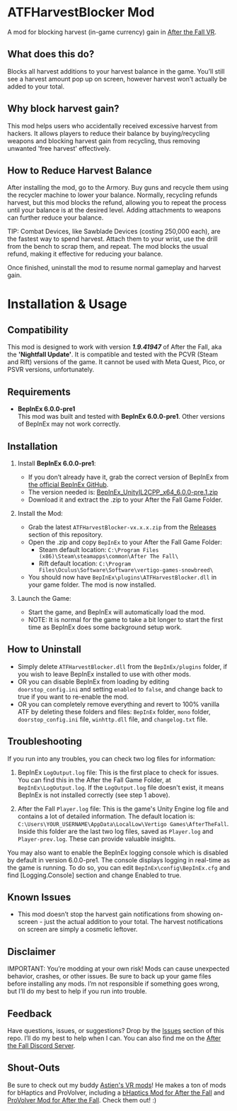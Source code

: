 # ATFHarvestBlocker Mod

A mod for blocking harvest (in-game currency) gain in [After the Fall VR](https://www.afterthefall-vr.com/).

## What does this do?
Blocks all harvest additions to your harvest balance in the game. You’ll still see a harvest amount pop up on screen, however harvest won’t actually be added to your total. 

## Why block harvest gain?
This mod helps users who accidentally received excessive harvest from hackers. It allows players to reduce their balance by buying/recycling weapons and blocking harvest gain from recycling, thus removing unwanted 'free harvest' effectively.

## How to Reduce Harvest Balance
After installing the mod, go to the Armory. Buy guns and recycle them using the recycler machine to lower your balance. Normally, recycling refunds harvest, but this mod blocks the refund, allowing you to repeat the process until your balance is at the desired level. Adding attachments to weapons can further reduce your balance.

TIP: Combat Devices, like Sawblade Devices (costing 250,000 each), are the fastest way to spend harvest. Attach them to your wrist, use the drill from the bench to scrap them, and repeat. The mod blocks the usual refund, making it effective for reducing your balance.

Once finished, uninstall the mod to resume normal gameplay and harvest gain.

# Installation & Usage

## Compatibility
This mod is designed to work with version ***1.9.41947*** of After the Fall, aka the **'Nightfall Update'**. It is compatible and tested with the PCVR (Steam and Rift) versions of the game. It cannot be used with Meta Quest, Pico, or PSVR versions, unfortunately.

## Requirements
- **BepInEx 6.0.0-pre1**  
  This mod was built and tested with **BepInEx 6.0.0-pre1**. Other versions of BepInEx may not work correctly.

## Installation
1. Install **BepInEx 6.0.0-pre1**:
   - If you don’t already have it, grab the correct version of BepInEx from [the official BepInEx GitHub](https://github.com/BepInEx/BepInEx).
   - The version needed is: [BepInEx_UnityIL2CPP_x64_6.0.0-pre.1.zip](https://github.com/BepInEx/BepInEx/releases/download/v6.0.0-pre.1/BepInEx_UnityIL2CPP_x64_6.0.0-pre.1.zip)
   - Download it and extract the .zip to your After the Fall Game Folder.

2. Install the Mod:
   - Grab the latest `ATFHarvestBlocker-vx.x.x.zip` from the [Releases](https://github.com/Dteyn/ATFHarvestBlocker/releases) section of this repository.
   - Open the .zip and copy `BepInEx` to your After the Fall Game Folder:
     - Steam default location: `C:\Program Files (x86)\Steam\steamapps\common\After The Fall\`
	 - Rift default location: `C:\Program Files\Oculus\Software\Software\vertigo-games-snowbreed\`
   - You should now have `BepInEx\plugins\ATFHarvestBlocker.dll` in your game folder. The mod is now installed.

3. Launch the Game:
   - Start the game, and BepInEx will automatically load the mod.
   - NOTE: It is normal for the game to take a bit longer to start the first time as BepInEx does some background setup work.

## How to Uninstall
- Simply delete `ATFHarvestBlocker.dll` from the `BepInEx/plugins` folder, if you wish to leave BepInEx installed to use with other mods.
- OR you can disable BepInEx from loading by editing `doorstop_config.ini` and setting `enabled` to `false`, and change back to true if you want to re-enable the mod.
- OR you can completely remove everything and revert to 100% vanilla ATF by deleting these folders and files: `BepInEx` folder, `mono` folder, `doorstop_config.ini` file, `winhttp.dll` file, and `changelog.txt` file.

## Troubleshooting
If you run into any troubles, you can check two log files for information:
1. BepInEx `LogOutput.log` file:
   This is the first place to check for issues. You can find this in the After the Fall Game Folder, at `BepInEx\LogOutput.log`. If the `LogOutput.log` file doesn't exist, it means BepInEx is not installed correctly (see step 1 above).

2. After the Fall `Player.log` file:
   This is the game's Unity Engine log file and contains a lot of detailed information. The default location is: `C:\Users\YOUR_USERNAME\AppData\LocalLow\Vertigo Games\AfterTheFall`. Inside this folder are the last two log files, saved as `Player.log` and `Player-prev.log`. These can provide valuable insights.

You may also want to enable the BepInEx logging console which is disabled by default in version 6.0.0-pre1. The console displays logging in real-time as the game is running. To do so, you can edit `BepInEx\config\BepInEx.cfg` and find [Logging.Console] section and change Enabled to true.
   
## Known Issues
- This mod doesn’t stop the harvest gain notifications from showing on-screen - just the actual addition to your total. The harvest notifications on screen are simply a cosmetic leftover.

## Disclaimer
IMPORTANT: You’re modding at your own risk! Mods can cause unexpected behavior, crashes, or other issues. Be sure to back up your game files before installing any mods. I’m not responsible if something goes wrong, but I’ll do my best to help if you run into trouble.

## Feedback
Have questions, issues, or suggestions? Drop by the [Issues](https://github.com/Dteyn/ATFHarvestBlocker/issues) section of this repo. I’ll do my best to help when I can. You can also find me on the [After the Fall Discord Server](https://discord.gg/afterthefall).

## Shout-Outs
Be sure to check out my buddy [Astien's VR mods](https://github.com/Astienth?tab=repositories)! He makes a ton of mods for bHaptics and ProVolver, including a [bHaptics Mod for After the Fall](https://github.com/Astienth/AftertheFall_bHaptics) and [ProVolver Mod for After the Fall](https://github.com/Astienth/AfterTheFall_Provolver). Check them out! :)
